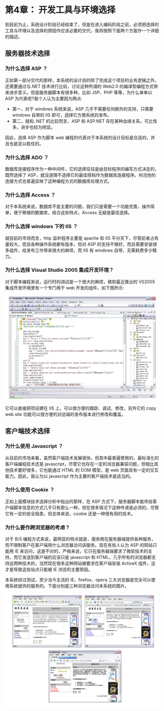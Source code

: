 # 第4章： 开发工具与环境选择

到目前为止，系统设计阶段已经结束了，但是在进入编码阶段之前，必须把选择的工具与环境以及选择的原因作应该必要的交代，我将按照下面两个方面作一个详细的描述。

## 服务器技术选择

### 为什么选择 ASP ？

正如第一部分交代的那样，本系统的设计目的除了完成这个项目的业务逻辑之外，还需要通过与.NET 技术进行比较，讨论这种所谓的 Web2.0 的编译型编程方式带来进步意义。但是服务器脚本有很多种，比如 JSP、PHP 等等，为什么单单以 ASP 为代表呢?我个人认为主要因为两点:

- 第一，对于 windows 系统来说，ASP 几乎不需要任何额外的支持，只需要 windows 自带的 IIS 即可，选择它方便系统的发布。
- 第二，就和..NET 的比较而言，ASP 和 ASP.NET 存在某种血缘关系，可比性多。进步也较为明显。

因此，选择 ASP 作为脚本 web 编程的代表对于本系统的设计目标是合适的，并且也是足以胜任的。

### 为什么选择 ADO ？

数据库连接程序作为一种中间件，它的选择往往是由目标程序的编写方式决定的，既然选择了 ASP，就没道理不选择它的最佳搭档作为数据库连接程序。何况他的连接方式也普遍反映了这种编程方式的数据库处理方式。

### 为什么选择 Access ？

对于本系统来说，数据库不是主要的问题，我们只是需要一个功能完善，操作简单，便于移植的数据库，结合这些特点，Access 无疑是最佳选择。

### 为什么选择 windows 下的 IIS ？

就目前的市场而言，http 监听程序主要是 apache 和 IIS 平分天下，尽管前者占有量较大，而且各种操作系统都有版本，但对 ASP 的支持不够好，而且需要安装很多组件，给发布工作带来很大的麻烦，而 IIS 有 windows 自带，无需耗费多少精力。

### 为什么选择 Visual Studio 2005 集成开发环境？

对于脚本编程来说，运行时的调试是一个很大的麻烦，微软最近推出的 VS2005 集成开发环境里有一个专门用于 web 开发的组件，如下图所示:

![VS2005 集成开发环境](img/4-1.png)

它可以直接把项目建在 IIS 上，可以很方便的跟踪、调试、修改，另外它的 copy web site 功能可以很方便的对远端的发布版本进行修改和覆盖。

## 客户端技术选择

### 为什么使用 Javascript ？

从目前的市场来看，虽然客户端技术发展很快，但其中最普遍使用的，最标准化的客户端编程技术还是 javascript，尽管它也存在一定的浏览器兼容问题，但相比其他技术要好很多，它也能通过 HTML 的 DOM 模型，是 web 页面具有一定的交互能力。因此，我认为以 javascript 作为主要的客户端技术是适当的。

### 为什么使用 Cookie ？

正如上面模块技术选择分析中指出的那样，在 ASP 方式下，服务器脚本能传给客户端脚本信息的方式几乎只有那么一种，但在很多情况下这种传递是必须的，尽管它有一定的安全隐患，但总体来说，cookie 还是一种很有用的技术。

### 为什么要作跨浏览器的考虑？

对于 B/S 编程方式来说，最明显的特点就是，服务商在服务器端提供各种服务，而不限制客户在客户端用什么浏览器访问该服务。现在有些人认为 ASP 的网站只能用 IE 来访问，这是不对的，严格来说，它只在服务器端要求了微软技术的支持，而它发送到客户端的应该只是 javascript 和 HTML，几乎所有的浏览器都支持这两种技术的，当然现在很多这种网站被要求在客户端安装 ActiveX 组件，这才是导致这些站点只能被 IE 浏览的主要原因。

本系统经过测试，至少当今主流的 IE、firefox、opera 三大浏览器是完全可以使用系统提供的服务的。下面分别是三种浏览器访问本系统的图片。

![系统界面](img/4-2.png)